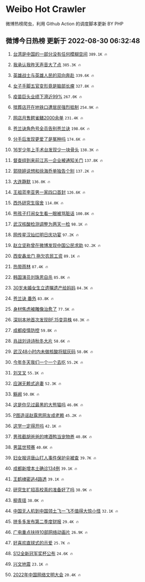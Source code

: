 # Weibo Hot Crawler 



微博热榜爬虫，利用 Github Action 的调度脚本更新 BY PHP 


## 微博今日热榜 更新于 2022-08-30 06:32:48 
1. [台湾是中国的一部分没有任何模糊空间](https://s.weibo.com/weibo?q=%23%E5%8F%B0%E6%B9%BE%E6%98%AF%E4%B8%AD%E5%9B%BD%E7%9A%84%E4%B8%80%E9%83%A8%E5%88%86%E6%B2%A1%E6%9C%89%E4%BB%BB%E4%BD%95%E6%A8%A1%E7%B3%8A%E7%A9%BA%E9%97%B4%23&Refer=top) `389.1K 🔥` 

1. [我承认我昨天声音大了点](https://s.weibo.com/weibo?q=%23%E6%88%91%E6%89%BF%E8%AE%A4%E6%88%91%E6%98%A8%E5%A4%A9%E5%A3%B0%E9%9F%B3%E5%A4%A7%E4%BA%86%E7%82%B9%23&Refer=top) `385.3K 🔥` 

1. [英雄战士与英雄人民的双向奔赴](https://s.weibo.com/weibo?q=%23%E8%8B%B1%E9%9B%84%E6%88%98%E5%A3%AB%E4%B8%8E%E8%8B%B1%E9%9B%84%E4%BA%BA%E6%B0%91%E7%9A%84%E5%8F%8C%E5%90%91%E5%A5%94%E8%B5%B4%23&Refer=top) `339.6K 🔥` 

1. [女子手脚五官变形竟是脑部长瘤](https://s.weibo.com/weibo?q=%23%E5%A5%B3%E5%AD%90%E6%89%8B%E8%84%9A%E4%BA%94%E5%AE%98%E5%8F%98%E5%BD%A2%E7%AB%9F%E6%98%AF%E8%84%91%E9%83%A8%E9%95%BF%E7%98%A4%23&Refer=top) `327.8K 🔥` 

1. [疫苗巨头业绩下滑近99%](https://s.weibo.com/weibo?q=%23%E7%96%AB%E8%8B%97%E5%B7%A8%E5%A4%B4%E4%B8%9A%E7%BB%A9%E4%B8%8B%E6%BB%91%E8%BF%9199%25%23&Refer=top) `267.0K 🔥` 

1. [殡葬店开在地铁口遭居民强烈抵制](https://s.weibo.com/weibo?q=%23%E6%AE%A1%E8%91%AC%E5%BA%97%E5%BC%80%E5%9C%A8%E5%9C%B0%E9%93%81%E5%8F%A3%E9%81%AD%E5%B1%85%E6%B0%91%E5%BC%BA%E7%83%88%E6%8A%B5%E5%88%B6%23&Refer=top) `254.9K 🔥` 

1. [网店月售鳄雀鳝2000余单](https://s.weibo.com/weibo?q=%23%E7%BD%91%E5%BA%97%E6%9C%88%E5%94%AE%E9%B3%84%E9%9B%80%E9%B3%9D2000%E4%BD%99%E5%8D%95%23&Refer=top) `231.4K 🔥` 

1. [苍兰诀角色号全员告别苍兰诀](https://s.weibo.com/weibo?q=%23%E8%8B%8D%E5%85%B0%E8%AF%80%E8%A7%92%E8%89%B2%E5%8F%B7%E5%85%A8%E5%91%98%E5%91%8A%E5%88%AB%E8%8B%8D%E5%85%B0%E8%AF%80%23&Refer=top) `198.6K 🔥` 

1. [分手后发现更爱了是冤种吗](https://s.weibo.com/weibo?q=%23%E5%88%86%E6%89%8B%E5%90%8E%E5%8F%91%E7%8E%B0%E6%9B%B4%E7%88%B1%E4%BA%86%E6%98%AF%E5%86%A4%E7%A7%8D%E5%90%97%23&Refer=top) `174.6K 🔥` 

1. [16岁少年上手术台发现少一块骨头](https://s.weibo.com/weibo?q=%2316%E5%B2%81%E5%B0%91%E5%B9%B4%E4%B8%8A%E6%89%8B%E6%9C%AF%E5%8F%B0%E5%8F%91%E7%8E%B0%E5%B0%91%E4%B8%80%E5%9D%97%E9%AA%A8%E5%A4%B4%23&Refer=top) `138.3K 🔥` 

1. [督查组到来前江苏一企业被通知关门](https://s.weibo.com/weibo?q=%23%E7%9D%A3%E6%9F%A5%E7%BB%84%E5%88%B0%E6%9D%A5%E5%89%8D%E6%B1%9F%E8%8B%8F%E4%B8%80%E4%BC%81%E4%B8%9A%E8%A2%AB%E9%80%9A%E7%9F%A5%E5%85%B3%E9%97%A8%23&Refer=top) `137.8K 🔥` 

1. [郭晓婷说想和徐海乔单独告个别](https://s.weibo.com/weibo?q=%23%E9%83%AD%E6%99%93%E5%A9%B7%E8%AF%B4%E6%83%B3%E5%92%8C%E5%BE%90%E6%B5%B7%E4%B9%94%E5%8D%95%E7%8B%AC%E5%91%8A%E4%B8%AA%E5%88%AB%23&Refer=top) `137.2K 🔥` 

1. [大连静默](https://s.weibo.com/weibo?q=%E5%A4%A7%E8%BF%9E%E9%9D%99%E9%BB%98&Refer=top) `136.0K 🔥` 

1. [王祖蓝李亚男一家四口首封](https://s.weibo.com/weibo?q=%23%E7%8E%8B%E7%A5%96%E8%93%9D%E6%9D%8E%E4%BA%9A%E7%94%B7%E4%B8%80%E5%AE%B6%E5%9B%9B%E5%8F%A3%E9%A6%96%E5%B0%81%23&Refer=top) `126.6K 🔥` 

1. [西外研究生宿舍](https://s.weibo.com/weibo?q=%E8%A5%BF%E5%A4%96%E7%A0%94%E7%A9%B6%E7%94%9F%E5%AE%BF%E8%88%8D&Refer=top) `114.0K 🔥` 

1. [熊孩子打闹女生看一眼被骂脏话](https://s.weibo.com/weibo?q=%23%E7%86%8A%E5%AD%A9%E5%AD%90%E6%89%93%E9%97%B9%E5%A5%B3%E7%94%9F%E7%9C%8B%E4%B8%80%E7%9C%BC%E8%A2%AB%E9%AA%82%E8%84%8F%E8%AF%9D%23&Refer=top) `100.8K 🔥` 

1. [武汉核酸检测调整为两天一检](https://s.weibo.com/weibo?q=%23%E6%AD%A6%E6%B1%89%E6%A0%B8%E9%85%B8%E6%A3%80%E6%B5%8B%E8%B0%83%E6%95%B4%E4%B8%BA%E4%B8%A4%E5%A4%A9%E4%B8%80%E6%A3%80%23&Refer=top) `98.1K 🔥` 

1. [网传星汉灿烂明日庆功宴](https://s.weibo.com/weibo?q=%23%E7%BD%91%E4%BC%A0%E6%98%9F%E6%B1%89%E7%81%BF%E7%83%82%E6%98%8E%E6%97%A5%E5%BA%86%E5%8A%9F%E5%AE%B4%23&Refer=top) `97.2K 🔥` 

1. [赵立坚称曾在微博发现中国公民求助](https://s.weibo.com/weibo?q=%23%E8%B5%B5%E7%AB%8B%E5%9D%9A%E7%A7%B0%E6%9B%BE%E5%9C%A8%E5%BE%AE%E5%8D%9A%E5%8F%91%E7%8E%B0%E4%B8%AD%E5%9B%BD%E5%85%AC%E6%B0%91%E6%B1%82%E5%8A%A9%23&Refer=top) `92.2K 🔥` 

1. [西安鑫龙门 拖欠农民工资](https://s.weibo.com/weibo?q=%E8%A5%BF%E5%AE%89%E9%91%AB%E9%BE%99%E9%97%A8%20%E6%8B%96%E6%AC%A0%E5%86%9C%E6%B0%91%E5%B7%A5%E8%B5%84&Refer=top) `89.1K 🔥` 

1. [热带雨林](https://s.weibo.com/weibo?q=%E7%83%AD%E5%B8%A6%E9%9B%A8%E6%9E%97&Refer=top) `87.4K 🔥` 

1. [韩国演员刘珠恩自杀](https://s.weibo.com/weibo?q=%E9%9F%A9%E5%9B%BD%E6%BC%94%E5%91%98%E5%88%98%E7%8F%A0%E6%81%A9%E8%87%AA%E6%9D%80&Refer=top) `85.8K 🔥` 

1. [30岁未婚女生立遗嘱遗产给妈妈](https://s.weibo.com/weibo?q=%2330%E5%B2%81%E6%9C%AA%E5%A9%9A%E5%A5%B3%E7%94%9F%E7%AB%8B%E9%81%97%E5%98%B1%E9%81%97%E4%BA%A7%E7%BB%99%E5%A6%88%E5%A6%88%23&Refer=top) `84.3K 🔥` 

1. [苍兰诀 番外](https://s.weibo.com/weibo?q=%E8%8B%8D%E5%85%B0%E8%AF%80%20%E7%95%AA%E5%A4%96&Refer=top) `83.8K 🔥` 

1. [身材焦虑被雕像治愈了](https://s.weibo.com/weibo?q=%23%E8%BA%AB%E6%9D%90%E7%84%A6%E8%99%91%E8%A2%AB%E9%9B%95%E5%83%8F%E6%B2%BB%E6%84%88%E4%BA%86%23&Refer=top) `77.5K 🔥` 

1. [深圳本地首次发现BF.15变异株](https://s.weibo.com/weibo?q=%23%E6%B7%B1%E5%9C%B3%E6%9C%AC%E5%9C%B0%E9%A6%96%E6%AC%A1%E5%8F%91%E7%8E%B0BF.15%E5%8F%98%E5%BC%82%E6%A0%AA%23&Refer=top) `68.3K 🔥` 

1. [成都疫情防控](https://s.weibo.com/weibo?q=%23%E6%88%90%E9%83%BD%E7%96%AB%E6%83%85%E9%98%B2%E6%8E%A7%23&Refer=top) `59.8K 🔥` 

1. [肖战刘诗诗秋冬大片](https://s.weibo.com/weibo?q=%23%E8%82%96%E6%88%98%E5%88%98%E8%AF%97%E8%AF%97%E7%A7%8B%E5%86%AC%E5%A4%A7%E7%89%87%23&Refer=top) `58.6K 🔥` 

1. [武汉48小时内未做核酸将赋灰码](https://s.weibo.com/weibo?q=%23%E6%AD%A6%E6%B1%8948%E5%B0%8F%E6%97%B6%E5%86%85%E6%9C%AA%E5%81%9A%E6%A0%B8%E9%85%B8%E5%B0%86%E8%B5%8B%E7%81%B0%E7%A0%81%23&Refer=top) `58.0K 🔥` 

1. [今年冬天我们一个一个去吃](https://s.weibo.com/weibo?q=%23%E4%BB%8A%E5%B9%B4%E5%86%AC%E5%A4%A9%E6%88%91%E4%BB%AC%E4%B8%80%E4%B8%AA%E4%B8%80%E4%B8%AA%E5%8E%BB%E5%90%83%23&Refer=top) `55.2K 🔥` 

1. [刘叉叉](https://s.weibo.com/weibo?q=%E5%88%98%E5%8F%89%E5%8F%89&Refer=top) `55.1K 🔥` 

1. [应渊无赖式追妻](https://s.weibo.com/weibo?q=%23%E5%BA%94%E6%B8%8A%E6%97%A0%E8%B5%96%E5%BC%8F%E8%BF%BD%E5%A6%BB%23&Refer=top) `52.3K 🔥` 

1. [觞阙](https://s.weibo.com/weibo?q=%E8%A7%9E%E9%98%99&Refer=top) `50.0K 🔥` 

1. [这是你见过最黑的大熊猫吗](https://s.weibo.com/weibo?q=%23%E8%BF%99%E6%98%AF%E4%BD%A0%E8%A7%81%E8%BF%87%E6%9C%80%E9%BB%91%E7%9A%84%E5%A4%A7%E7%86%8A%E7%8C%AB%E5%90%97%23&Refer=top) `46.0K 🔥` 

1. [P图造谣赵露思网友成老赖](https://s.weibo.com/weibo?q=%23P%E5%9B%BE%E9%80%A0%E8%B0%A3%E8%B5%B5%E9%9C%B2%E6%80%9D%E7%BD%91%E5%8F%8B%E6%88%90%E8%80%81%E8%B5%96%23&Refer=top) `45.2K 🔥` 

1. [这学一定得开吗](https://s.weibo.com/weibo?q=%23%E8%BF%99%E5%AD%A6%E4%B8%80%E5%AE%9A%E5%BE%97%E5%BC%80%E5%90%97%23&Refer=top) `42.1K 🔥` 

1. [男孩截胡爸爸的啤酒鸭当宠物养](https://s.weibo.com/weibo?q=%23%E7%94%B7%E5%AD%A9%E6%88%AA%E8%83%A1%E7%88%B8%E7%88%B8%E7%9A%84%E5%95%A4%E9%85%92%E9%B8%AD%E5%BD%93%E5%AE%A0%E7%89%A9%E5%85%BB%23&Refer=top) `40.8K 🔥` 

1. [男篮世预赛](https://s.weibo.com/weibo?q=%23%E7%94%B7%E7%AF%AE%E4%B8%96%E9%A2%84%E8%B5%9B%23&Refer=top) `40.6K 🔥` 

1. [妇女报评唐山打人事件保护伞被查](https://s.weibo.com/weibo?q=%23%E5%A6%87%E5%A5%B3%E6%8A%A5%E8%AF%84%E5%94%90%E5%B1%B1%E6%89%93%E4%BA%BA%E4%BA%8B%E4%BB%B6%E4%BF%9D%E6%8A%A4%E4%BC%9E%E8%A2%AB%E6%9F%A5%23&Refer=top) `39.7K 🔥` 

1. [成都新增本土确诊134例](https://s.weibo.com/weibo?q=%E6%88%90%E9%83%BD%E6%96%B0%E5%A2%9E%E6%9C%AC%E5%9C%9F%E7%A1%AE%E8%AF%8A134%E4%BE%8B&Refer=top) `39.1K 🔥` 

1. [王鹤棣密逃4路透](https://s.weibo.com/weibo?q=%23%E7%8E%8B%E9%B9%A4%E6%A3%A3%E5%AF%86%E9%80%834%E8%B7%AF%E9%80%8F%23&Refer=top) `39.1K 🔥` 

1. [研究生扩招高校真的准备好了吗](https://s.weibo.com/weibo?q=%23%E7%A0%94%E7%A9%B6%E7%94%9F%E6%89%A9%E6%8B%9B%E9%AB%98%E6%A0%A1%E7%9C%9F%E7%9A%84%E5%87%86%E5%A4%87%E5%A5%BD%E4%BA%86%E5%90%97%23&Refer=top) `38.9K 🔥` 

1. [柳青瑶](https://s.weibo.com/weibo?q=%23%E6%9F%B3%E9%9D%92%E7%91%B6%23&Refer=top) `38.0K 🔥` 

1. [中国无人机到中国领土飞一飞不值得大惊小怪](https://s.weibo.com/weibo?q=%23%E4%B8%AD%E5%9B%BD%E6%97%A0%E4%BA%BA%E6%9C%BA%E5%88%B0%E4%B8%AD%E5%9B%BD%E9%A2%86%E5%9C%9F%E9%A3%9E%E4%B8%80%E9%A3%9E%E4%B8%8D%E5%80%BC%E5%BE%97%E5%A4%A7%E6%83%8A%E5%B0%8F%E6%80%AA%23&Refer=top) `32.1K 🔥` 

1. [拼多多发布第二季度财报](https://s.weibo.com/weibo?q=%23%E6%8B%BC%E5%A4%9A%E5%A4%9A%E5%8F%91%E5%B8%83%E7%AC%AC%E4%BA%8C%E5%AD%A3%E5%BA%A6%E8%B4%A2%E6%8A%A5%23&Refer=top) `29.4K 🔥` 

1. [广电重点扶持10部网络动画片](https://s.weibo.com/weibo?q=%23%E5%B9%BF%E7%94%B5%E9%87%8D%E7%82%B9%E6%89%B6%E6%8C%8110%E9%83%A8%E7%BD%91%E7%BB%9C%E5%8A%A8%E7%94%BB%E7%89%87%23&Refer=top) `26.9K 🔥` 

1. [好喜欢直球式的示爱](https://s.weibo.com/weibo?q=%23%E5%A5%BD%E5%96%9C%E6%AC%A2%E7%9B%B4%E7%90%83%E5%BC%8F%E7%9A%84%E7%A4%BA%E7%88%B1%23&Refer=top) `25.7K 🔥` 

1. [S12全新冠军奖杯公布](https://s.weibo.com/weibo?q=%23S12%E5%85%A8%E6%96%B0%E5%86%A0%E5%86%9B%E5%A5%96%E6%9D%AF%E5%85%AC%E5%B8%83%23&Refer=top) `24.6K 🔥` 

1. [兴文地震](https://s.weibo.com/weibo?q=%23%E5%85%B4%E6%96%87%E5%9C%B0%E9%9C%87%23&Refer=top) `23.1K 🔥` 

1. [2022年中国网络文明大会](https://s.weibo.com/weibo?q=%232022%E5%B9%B4%E4%B8%AD%E5%9B%BD%E7%BD%91%E7%BB%9C%E6%96%87%E6%98%8E%E5%A4%A7%E4%BC%9A%23&Refer=top) `20.4K 🔥` 

